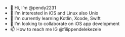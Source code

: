 - 👋 Hi, I’m @pendy2231
- 👀 I’m interested in iOS and Linux also Unix
- 🌱 I’m currently learning Kotlin, Xcode, Swift
- 💞️ I’m looking to collaborate on iOS app development
- 📫 How to reach me IG @filippendelekezele

<!---
pendy2231/pendy2231 is a ✨ special ✨ repository because its `README.md` (this file) appears on your GitHub profile.
You can click the Preview link to take a look at your changes.
--->

